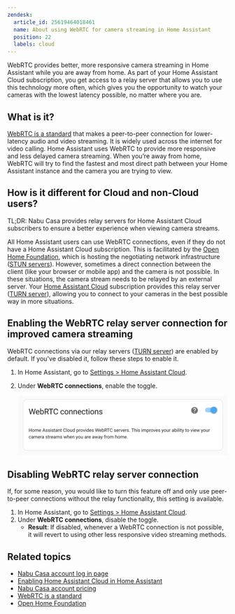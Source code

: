 ```yaml
---
zendesk:
  article_id: 25619464018461
  name: About using WebRTC for camera streaming in Home Assistant
  position: 22
  labels: cloud
---
```


WebRTC provides better, more responsive camera streaming in Home Assistant while you are away from home. As part of your Home Assistant Cloud subscription, you get access to a relay server that allows you to use this technology more often, which gives you the opportunity to watch your cameras with the lowest latency possible, no matter where you are.

## What is it?

[WebRTC is a standard](https://webrtc.org/) that makes a peer-to-peer connection for lower-latency audio and video streaming. It is widely used across the internet for video calling. Home Assistant uses WebRTC to provide more responsive and less delayed camera streaming. When you’re away from home, WebRTC will try to find the fastest and most direct path between your Home Assistant instance and the camera you are trying to view.

## How is it different for Cloud and non-Cloud users?

TL;DR: Nabu Casa provides relay servers for Home Assistant Cloud subscribers to ensure a better experience when viewing camera streams.

All Home Assistant users can use WebRTC connections, even if they do not have a Home Assistant Cloud subscription. This is facilitated by the [Open Home Foundation](https://www.openhomefoundation.org/), which is hosting the negotiating network infrastructure ([STUN servers](https://en.wikipedia.org/wiki/STUN)). However, sometimes a direct connection between the client (like your browser or mobile app) and the camera is not possible. In these situations, the camera stream needs to be relayed by an external server. Your [Home Assistant Cloud](https://www.home-assistant.io/cloud/) subscription provides this relay server ([TURN server](https://en.wikipedia.org/wiki/Traversal_Using_Relays_around_NAT)), allowing you to connect to your cameras in the best possible way in more situations.

## Enabling the WebRTC relay server connection for improved camera streaming

WebRTC connections via our relay servers ([TURN server](https://en.wikipedia.org/wiki/Traversal_Using_Relays_around_NAT)) are enabled by default. If you've disabled it, follow these steps to enable it.

1. In Home Assistant, go to [Settings > Home Assistant Cloud](https://my.home-assistant.io/redirect/cloud/).
2. Under **WebRTC connections**, enable the toggle.

   <img src="/static/img/cloud/relay-toggle.png" alt="WebRTC toggle inside of Home Assistant">

## Disabling WebRTC relay server connection

 If, for some reason, you would like to turn this feature off and only use peer-to-peer connections without the relay functionality, this setting is available.

1. In Home Assistant, go to [Settings > Home Assistant Cloud](https://my.home-assistant.io/redirect/cloud/).
2. Under **WebRTC connections**, disable the toggle.
   - **Result**: If disabled, whenever a WebRTC connection is not possible, it will revert to using other less responsive video streaming methods.

## Related topics

- [Nabu Casa account log in page](https://account.nabucasa.com/)
- [Enabling Home Assistant Cloud in Home Assistant](/hc/en-us/articles/25649130769949)
- [Nabu Casa account pricing](https://www.nabucasa.com/pricing/)
- [WebRTC is a standard](https://webrtc.org/)
- [Open Home Foundation](https://www.openhomefoundation.org/)